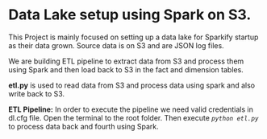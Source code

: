 
# Data Lake setup using Spark on S3.

   This Project is mainly focused on setting up a data lake for Sparkify startup as their data grown. Source data is on S3 and are JSON log files.
	   
  We are building ETL pipeline to extract data from S3 and process them using Spark and then load back to S3 in the fact and dimension tables.
   
 **etl.py** is used to read data from S3 and process data using spark and also write back to S3.

**ETL Pipeline:**  In order to execute the pipeline we need valid credentials in dl.cfg file.
							   Open the terminal to the root folder.
				Then execute *`python etl.py`* to process data back and fourth using Spark.

    
